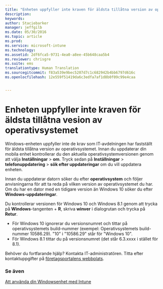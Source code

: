 ```yaml
---
title: "Enheten uppfyller inte kraven för äldsta tillåtna version av operativsystemet | Microsoft Intune"
description: 
keywords: 
author: Staciebarker
manager: jeffgilb
ms.date: 05/30/2016
ms.topic: article
ms.prod: 
ms.service: microsoft-intune
ms.technology: 
ms.assetid: 2df6fca5-9731-4ea0-a8ee-45b648caa5b4
ms.reviewer: chrisgre
ms.suite: ems
translationtype: Human Translation
ms.sourcegitcommit: f83a539e9bec5207d7c1c682942b4bb6797d616c
ms.openlocfilehash: 12e559f51419da6c3edfa7af1d8b0f09c99e4caa


---
```



# Enheten uppfyller inte kraven för äldsta tillåtna vesion av operativsystemet

Windows-enheten uppfyller inte de krav som IT-avdelningen har fastställt för äldsta tillåtna version av operativsystemet. Innan du uppdaterar din mobila enhet kontrollerar du den aktuella operativsystemversionen genom att välja **Inställningar** &gt; **om**. Tryck sedan på **Inställningar** &gt; **telefonuppdatering** &gt; **sök efter uppdateringar** om du vill uppdatera enheten.

Innan du uppdaterar datorn söker du efter **operativsystem** och följer anvisningarna för att ta reda på vilken version av operativsystemet du har. Om du har en dator med en tidigare version än Windows 10 söker du efter **Windows-uppdateringar**.

Du kontrollerar versionen för Windows 10 och Windows 8.1 genom att trycka på **Windows**-tangenten + **R**, skriva **winver** i dialogrutan och trycka på **Retur**.

- För Windows 10 ignorerar du versionsnumret och tittar på operativsystemets build-nummer (exempel: Operativsystemets build-nummer 10586.29). "10" i "10586.29" står för "Windows 10".
- För Windows 8.1 tittar du på versionsnumret (det står 6.3.xxxx i stället för 8.1).

Behöver du fortfarande hjälp? Kontakta IT-administratören. Titta efter kontaktuppgifter på [företagsportalens webbplats](http://portal.manage.microsoft.com).

### Se även
[Att använda din Windowsenhet med Intune](using-your-windows-device-with-intune.md)


<!--HONumber=Jun16_HO4-->


